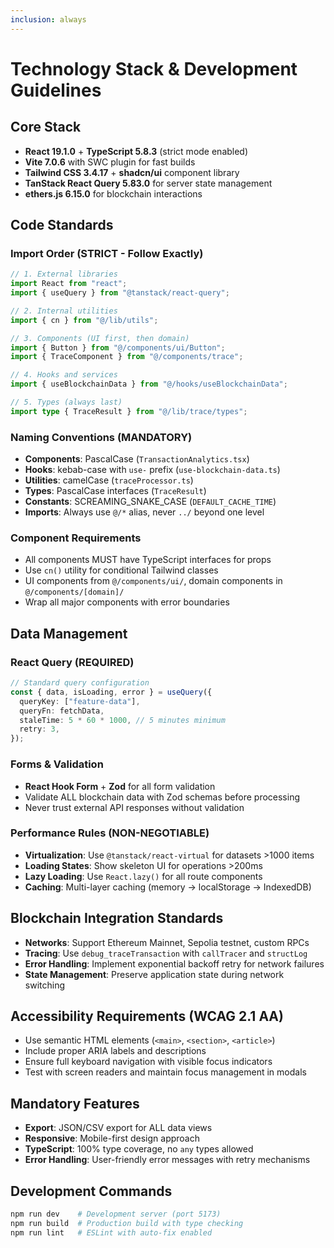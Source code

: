 ```yaml
---
inclusion: always
---
```


# Technology Stack & Development Guidelines

## Core Stack

- **React 19.1.0** + **TypeScript 5.8.3** (strict mode enabled)
- **Vite 7.0.6** with SWC plugin for fast builds
- **Tailwind CSS 3.4.17** + **shadcn/ui** component library
- **TanStack React Query 5.83.0** for server state management
- **ethers.js 6.15.0** for blockchain interactions

## Code Standards

### Import Order (STRICT - Follow Exactly)

```typescript
// 1. External libraries
import React from "react";
import { useQuery } from "@tanstack/react-query";

// 2. Internal utilities
import { cn } from "@/lib/utils";

// 3. Components (UI first, then domain)
import { Button } from "@/components/ui/Button";
import { TraceComponent } from "@/components/trace";

// 4. Hooks and services
import { useBlockchainData } from "@/hooks/useBlockchainData";

// 5. Types (always last)
import type { TraceResult } from "@/lib/trace/types";
```

### Naming Conventions (MANDATORY)

- **Components**: PascalCase (`TransactionAnalytics.tsx`)
- **Hooks**: kebab-case with `use-` prefix (`use-blockchain-data.ts`)
- **Utilities**: camelCase (`traceProcessor.ts`)
- **Types**: PascalCase interfaces (`TraceResult`)
- **Constants**: SCREAMING_SNAKE_CASE (`DEFAULT_CACHE_TIME`)
- **Imports**: Always use `@/*` alias, never `../` beyond one level

### Component Requirements

- All components MUST have TypeScript interfaces for props
- Use `cn()` utility for conditional Tailwind classes
- UI components from `@/components/ui/`, domain components in `@/components/[domain]/`
- Wrap all major components with error boundaries

## Data Management

### React Query (REQUIRED)

```typescript
// Standard query configuration
const { data, isLoading, error } = useQuery({
  queryKey: ["feature-data"],
  queryFn: fetchData,
  staleTime: 5 * 60 * 1000, // 5 minutes minimum
  retry: 3,
});
```

### Forms & Validation

- **React Hook Form** + **Zod** for all form validation
- Validate ALL blockchain data with Zod schemas before processing
- Never trust external API responses without validation

### Performance Rules (NON-NEGOTIABLE)

- **Virtualization**: Use `@tanstack/react-virtual` for datasets >1000 items
- **Loading States**: Show skeleton UI for operations >200ms
- **Lazy Loading**: Use `React.lazy()` for all route components
- **Caching**: Multi-layer caching (memory → localStorage → IndexedDB)

## Blockchain Integration Standards

- **Networks**: Support Ethereum Mainnet, Sepolia testnet, custom RPCs
- **Tracing**: Use `debug_traceTransaction` with `callTracer` and `structLog`
- **Error Handling**: Implement exponential backoff retry for network failures
- **State Management**: Preserve application state during network switching

## Accessibility Requirements (WCAG 2.1 AA)

- Use semantic HTML elements (`<main>`, `<section>`, `<article>`)
- Include proper ARIA labels and descriptions
- Ensure full keyboard navigation with visible focus indicators
- Test with screen readers and maintain focus management in modals

## Mandatory Features

- **Export**: JSON/CSV export for ALL data views
- **Responsive**: Mobile-first design approach
- **TypeScript**: 100% type coverage, no `any` types allowed
- **Error Handling**: User-friendly error messages with retry mechanisms

## Development Commands

```bash
npm run dev    # Development server (port 5173)
npm run build  # Production build with type checking
npm run lint   # ESLint with auto-fix enabled
```
